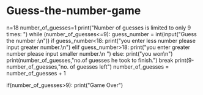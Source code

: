 # Guess-the-number-game

n=18
number_of_guesses=1
print("Number of guesses is limited to only 9 times: ")
while (number_of_guesses<=9):
    guess_number = int(input("Guess the number :\n"))
    if guess_number<18:
        print("you enter less number please input greater number.\n")
    elif guess_number>18:
        print("you enter greater number please input smaller number.\n ")
    else:
        print("you won\n")
        print(number_of_guesses,"no.of guesses he took to finish.")
        break
    print(9-number_of_guesses,"no. of guesses left")
    number_of_guesses = number_of_guesses + 1

if(number_of_guesses>9):
    print("Game Over")
